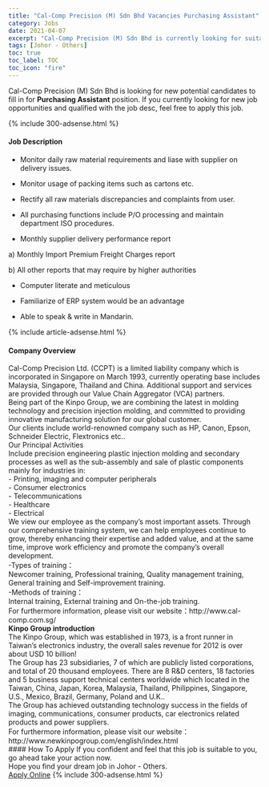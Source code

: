 ```yaml
---
title: "Cal-Comp Precision (M) Sdn Bhd Vacancies Purchasing Assistant" 
category: Jobs 
date: 2021-04-07 
excerpt: "Cal-Comp Precision (M) Sdn Bhd is currently looking for suitable person to fill in the Purchasing Assistant which based in Johor - Others" 
tags: [Johor - Others] 
toc: true 
toc_label: TOC 
toc_icon: "fire" 
--- 
```


<p>Cal-Comp Precision (M) Sdn Bhd is looking for new potential candidates to fill in for <b>Purchasing Assistant</b> position. If you currently looking for new job opportunities and qualified with the job desc, feel free to apply this job.
</p>{% include 300-adsense.html %} 
<div><div><h4>Job Description</h4></div><div><div><span><div><ul><li>Monitor daily raw material requirements and liase with supplier on delivery issues.</li></ul><ul><li>Monitor usage of packing items such as cartons etc.</li></ul><ul><li>Rectify all raw materials discrepancies and complaints from user.</li></ul><ul><li>All purchasing functions include P/O processing and maintain department ISO procedures.</li></ul><ul><li>Monthly supplier delivery performance report</li></ul><p>a) Monthly Import Premium Freight Charges report</p><p>b) All other reports that may require by higher authorities</p><ul><li>Computer literate and meticulous</li></ul><ul><li>Familiarize of ERP system would be an advantage</li></ul><ul><li>Able to speak &amp; write in Mandarin.</li></ul></div></span></div></div></div> 
{% include article-adsense.html %} 
<div><div><h4>Company Overview</h4></div><div><div><span><div><div>Cal-Comp Precision Ltd. (CCPT) is a limited liability company which is incorporated in Singapore on March 1993, currently operating base includes Malaysia, Singapore, Thailand and China. Additional support and services are provided through our Value Chain Aggregator (VCA) partners.</div>
<div>Being part of the Kinpo Group, we are combining the latest in molding technology and precision injection molding, and committed to providing innovative manufacturing solution for our global customer.</div>
<div>Our clients include world-renowned company such as HP, Canon, Epson, Schneider Electric, Flextronics etc..</div>
<div>Our Principal Activities</div>
<div>Include precision engineering plastic injection molding and secondary processes as well as the sub-assembly and sale of plastic components mainly for industries in:</div>
<div>- Printing, imaging and computer peripherals</div>
<div>- Consumer electronics</div>
<div>- Telecommunications</div>
<div>- Healthcare</div>
<div>- Electrical</div>
<div>We view our employee as the company&#8217;s most important assets. Through our comprehensive training system, we can help employees continue to grow, thereby enhancing their expertise and added value, and at the same time, improve work efficiency and promote the company&#8217;s overall development.</div>
<div>-Types of training&#65306;</div>
<div>Newcomer training, Professional training, Quality management training, General training and Self-improvement training.</div>
<div>-Methods of training&#65306;</div>
<div>Internal training, External training and On-the-job training.</div>
<div>For furthermore information, please visit our website&#65306;http://www.cal-comp.com.sg/</div>
<div><strong>Kinpo Group introduction</strong></div>
<div>The Kinpo Group, which was established in 1973, is a front runner in Taiwan&#8217;s electronics industry, the overall sales revenue for 2012&#160;is over about&#160;USD 10 billion!</div>
<div>The Group has 23 subsidiaries, 7 of which are publicly listed corporations, and total of 20 thousand employees. There are 8 R&amp;D centers, 18 factories and 5 business support technical centers worldwide which located in the Taiwan, China, Japan, Korea, Malaysia, Thailand, Philippines, Singapore, U.S., Mexico, Brazil, Germany, Poland and U.K..</div>
<div>The Group has achieved outstanding technology success in the fields of imaging, communications, consumer products, car electronics related products and power suppliers.</div>
<div>For furthermore information, please visit our website&#65306;http://www.newkinpogroup.com/english/index.html</div></div></span></div></div></div> 
#### How To Apply 
If you confident and feel that this job is suitable to you, go ahead take your action now. <br/> 
Hope you find your dream job in Johor - Others. <br/> 
<a href="https://www.jobstreet.com.my/en/job/purchasing-assistant-4528681?jobId=jobstreet-my-job-4528681&" class="btn btn--info" target="_blank" rel="nofollow noopenner">Apply Online</a> 
{% include 300-adsense.html %} 